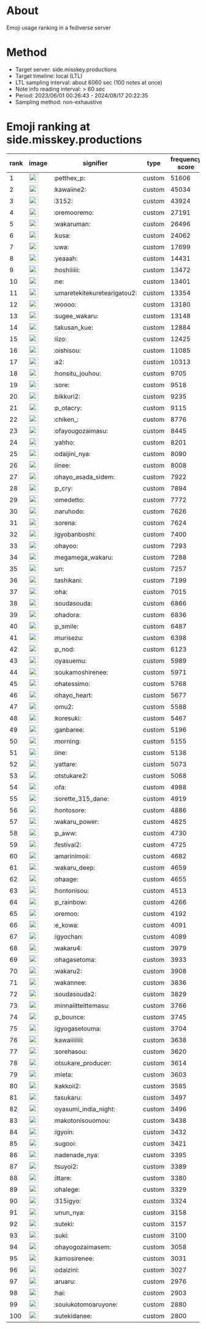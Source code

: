 # About
Emoji usage ranking in a fediverse server

# Method
- Target server: side.misskey.productions
- Target timeline: local (LTL)
- LTL sampling interval: about 6060 sec (100 notes at once)
- Note info reading interval: > 60 sec
- Period: 2023/06/01 00:26:43 - 2024/08/17 20:22:35 
- Sampling method: non-exhaustive

# Emoji ranking at side.misskey.productions

|rank|image|signifier|type|frequency score|
|----|----|----|----|----|
|1|<img height="24" src="https://side.misskey.productions/emoji/petthex_p.webp">|:petthex_p:|custom|51606|
|2|<img height="24" src="https://side.misskey.productions/emoji/kawaiine2.webp">|:kawaiine2:|custom|45034|
|3|<img height="24" src="https://side.misskey.productions/emoji/3152.webp">|:3152:|custom|43924|
|4|<img height="24" src="https://side.misskey.productions/emoji/oremooremo.webp">|:oremooremo:|custom|27191|
|5|<img height="24" src="https://side.misskey.productions/emoji/wakaruman.webp">|:wakaruman:|custom|26496|
|6|<img height="24" src="https://side.misskey.productions/emoji/kusa.webp">|:kusa:|custom|24062|
|7|<img height="24" src="https://side.misskey.productions/emoji/uwa.webp">|:uwa:|custom|17699|
|8|<img height="24" src="https://side.misskey.productions/emoji/yeaaah.webp">|:yeaaah:|custom|14431|
|9|<img height="24" src="https://side.misskey.productions/emoji/hoshiiiiii.webp">|:hoshiiiiii:|custom|13472|
|10|<img height="24" src="https://side.misskey.productions/emoji/ne.webp">|:ne:|custom|13401|
|11|<img height="24" src="https://side.misskey.productions/emoji/umaretekitekuretearigatou2.webp">|:umaretekitekuretearigatou2:|custom|13354|
|12|<img height="24" src="https://side.misskey.productions/emoji/woooo.webp">|:woooo:|custom|13180|
|13|<img height="24" src="https://side.misskey.productions/emoji/sugee_wakaru.webp">|:sugee_wakaru:|custom|13148|
|14|<img height="24" src="https://side.misskey.productions/emoji/takusan_kue.webp">|:takusan_kue:|custom|12884|
|15|<img height="24" src="https://side.misskey.productions/emoji/iizo.webp">|:iizo:|custom|12425|
|16|<img height="24" src="https://side.misskey.productions/emoji/oishisou.webp">|:oishisou:|custom|11085|
|17|<img height="24" src="https://side.misskey.productions/emoji/a2.webp">|:a2:|custom|10313|
|18|<img height="24" src="https://side.misskey.productions/emoji/honsitu_jouhou.webp">|:honsitu_jouhou:|custom|9705|
|19|<img height="24" src="https://side.misskey.productions/emoji/sore.webp">|:sore:|custom|9518|
|20|<img height="24" src="https://side.misskey.productions/emoji/bikkuri2.webp">|:bikkuri2:|custom|9235|
|21|<img height="24" src="https://side.misskey.productions/emoji/p_otacry.webp">|:p_otacry:|custom|9115|
|22|<img height="24" src="https://side.misskey.productions/emoji/chiken_.webp">|:chiken_:|custom|8776|
|23|<img height="24" src="https://side.misskey.productions/emoji/ofayougozaimasu.webp">|:ofayougozaimasu:|custom|8445|
|24|<img height="24" src="https://side.misskey.productions/emoji/yahho.webp">|:yahho:|custom|8201|
|25|<img height="24" src="https://side.misskey.productions/emoji/odaijini_nya.webp">|:odaijini_nya:|custom|8090|
|26|<img height="24" src="https://side.misskey.productions/emoji/iinee.webp">|:iinee:|custom|8008|
|27|<img height="24" src="https://side.misskey.productions/emoji/ohayo_asada_sidem.webp">|:ohayo_asada_sidem:|custom|7922|
|28|<img height="24" src="https://side.misskey.productions/emoji/p_cry.webp">|:p_cry:|custom|7894|
|29|<img height="24" src="https://side.misskey.productions/emoji/omedetto.webp">|:omedetto:|custom|7772|
|30|<img height="24" src="https://side.misskey.productions/emoji/naruhodo.webp">|:naruhodo:|custom|7626|
|31|<img height="24" src="https://side.misskey.productions/emoji/sorena.webp">|:sorena:|custom|7624|
|32|<img height="24" src="https://side.misskey.productions/emoji/igyobanboshi.webp">|:igyobanboshi:|custom|7400|
|33|<img height="24" src="https://side.misskey.productions/emoji/ohayoo.webp">|:ohayoo:|custom|7293|
|34|<img height="24" src="https://side.misskey.productions/emoji/megamega_wakaru.webp">|:megamega_wakaru:|custom|7288|
|35|<img height="24" src="https://side.misskey.productions/emoji/un.webp">|:un:|custom|7257|
|36|<img height="24" src="https://side.misskey.productions/emoji/tashikani.webp">|:tashikani:|custom|7199|
|37|<img height="24" src="https://side.misskey.productions/emoji/oha.webp">|:oha:|custom|7015|
|38|<img height="24" src="https://side.misskey.productions/emoji/soudasouda.webp">|:soudasouda:|custom|6866|
|39|<img height="24" src="https://side.misskey.productions/emoji/ohadora.webp">|:ohadora:|custom|6836|
|40|<img height="24" src="https://side.misskey.productions/emoji/p_smile.webp">|:p_smile:|custom|6487|
|41|<img height="24" src="https://side.misskey.productions/emoji/murisezu.webp">|:murisezu:|custom|6398|
|42|<img height="24" src="https://side.misskey.productions/emoji/p_nod.webp">|:p_nod:|custom|6123|
|43|<img height="24" src="https://side.misskey.productions/emoji/oyasuemu.webp">|:oyasuemu:|custom|5989|
|44|<img height="24" src="https://side.misskey.productions/emoji/soukamoshirenee.webp">|:soukamoshirenee:|custom|5971|
|45|<img height="24" src="https://side.misskey.productions/emoji/ohatessimo.webp">|:ohatessimo:|custom|5768|
|46|<img height="24" src="https://side.misskey.productions/emoji/ohayo_heart.webp">|:ohayo_heart:|custom|5677|
|47|<img height="24" src="https://side.misskey.productions/emoji/omu2.webp">|:omu2:|custom|5588|
|48|<img height="24" src="https://side.misskey.productions/emoji/koresuki.webp">|:koresuki:|custom|5467|
|49|<img height="24" src="https://side.misskey.productions/emoji/ganbaree.webp">|:ganbaree:|custom|5196|
|50|<img height="24" src="https://side.misskey.productions/emoji/morning.webp">|:morning:|custom|5155|
|51|<img height="24" src="https://side.misskey.productions/emoji/iine.webp">|:iine:|custom|5138|
|52|<img height="24" src="https://side.misskey.productions/emoji/yattare.webp">|:yattare:|custom|5073|
|53|<img height="24" src="https://side.misskey.productions/emoji/otstukare2.webp">|:otstukare2:|custom|5068|
|54|<img height="24" src="https://side.misskey.productions/emoji/ofa.webp">|:ofa:|custom|4988|
|55|<img height="24" src="https://side.misskey.productions/emoji/sorette_315_dane.webp">|:sorette_315_dane:|custom|4919|
|56|<img height="24" src="https://side.misskey.productions/emoji/hontosore.webp">|:hontosore:|custom|4886|
|57|<img height="24" src="https://side.misskey.productions/emoji/wakaru_power.webp">|:wakaru_power:|custom|4825|
|58|<img height="24" src="https://side.misskey.productions/emoji/p_aww.webp">|:p_aww:|custom|4730|
|59|<img height="24" src="https://side.misskey.productions/emoji/festival2.webp">|:festival2:|custom|4725|
|60|<img height="24" src="https://side.misskey.productions/emoji/amarinimoii.webp">|:amarinimoii:|custom|4682|
|61|<img height="24" src="https://side.misskey.productions/emoji/wakaru_deep.webp">|:wakaru_deep:|custom|4659|
|62|<img height="24" src="https://side.misskey.productions/emoji/ohaage.webp">|:ohaage:|custom|4655|
|63|<img height="24" src="https://side.misskey.productions/emoji/hontonisou.webp">|:hontonisou:|custom|4513|
|64|<img height="24" src="https://side.misskey.productions/emoji/p_rainbow.webp">|:p_rainbow:|custom|4266|
|65|<img height="24" src="https://side.misskey.productions/emoji/oremoo.webp">|:oremoo:|custom|4192|
|66|<img height="24" src="https://side.misskey.productions/emoji/e_kowa.webp">|:e_kowa:|custom|4091|
|67|<img height="24" src="https://side.misskey.productions/emoji/igyochan.webp">|:igyochan:|custom|4089|
|68|<img height="24" src="https://side.misskey.productions/emoji/wakaru4.webp">|:wakaru4:|custom|3979|
|69|<img height="24" src="https://side.misskey.productions/emoji/ohagasetoma.webp">|:ohagasetoma:|custom|3933|
|70|<img height="24" src="https://side.misskey.productions/emoji/wakaru2.webp">|:wakaru2:|custom|3908|
|71|<img height="24" src="https://side.misskey.productions/emoji/wakannee.webp">|:wakannee:|custom|3836|
|72|<img height="24" src="https://side.misskey.productions/emoji/soudasouda2.webp">|:soudasouda2:|custom|3829|
|73|<img height="24" src="https://side.misskey.productions/emoji/minnaiitteittemasu.webp">|:minnaiitteittemasu:|custom|3766|
|74|<img height="24" src="https://side.misskey.productions/emoji/p_bounce.webp">|:p_bounce:|custom|3745|
|75|<img height="24" src="https://side.misskey.productions/emoji/igyogasetouma.webp">|:igyogasetouma:|custom|3704|
|76|<img height="24" src="https://side.misskey.productions/emoji/kawaiiiiiiii.webp">|:kawaiiiiiiii:|custom|3638|
|77|<img height="24" src="https://side.misskey.productions/emoji/sorehasou.webp">|:sorehasou:|custom|3620|
|78|<img height="24" src="https://side.misskey.productions/emoji/otsukare_producer.webp">|:otsukare_producer:|custom|3614|
|79|<img height="24" src="https://side.misskey.productions/emoji/mieta.webp">|:mieta:|custom|3603|
|80|<img height="24" src="https://side.misskey.productions/emoji/kakkoii2.webp">|:kakkoii2:|custom|3585|
|81|<img height="24" src="https://side.misskey.productions/emoji/tasukaru.webp">|:tasukaru:|custom|3497|
|82|<img height="24" src="https://side.misskey.productions/emoji/oyasumi_india_night.webp">|:oyasumi_india_night:|custom|3496|
|83|<img height="24" src="https://side.misskey.productions/emoji/makotonisouomou.webp">|:makotonisouomou:|custom|3438|
|84|<img height="24" src="https://side.misskey.productions/emoji/igyoin.webp">|:igyoin:|custom|3432|
|85|<img height="24" src="https://side.misskey.productions/emoji/sugooi.webp">|:sugooi:|custom|3421|
|86|<img height="24" src="https://side.misskey.productions/emoji/nadenade_nya.webp">|:nadenade_nya:|custom|3395|
|87|<img height="24" src="https://side.misskey.productions/emoji/tsuyoi2.webp">|:tsuyoi2:|custom|3389|
|88|<img height="24" src="https://side.misskey.productions/emoji/ittare.webp">|:ittare:|custom|3380|
|89|<img height="24" src="https://side.misskey.productions/emoji/ohalege.webp">|:ohalege:|custom|3329|
|90|<img height="24" src="https://side.misskey.productions/emoji/315igyo.webp">|:315igyo:|custom|3324|
|91|<img height="24" src="https://side.misskey.productions/emoji/unun_nya.webp">|:unun_nya:|custom|3158|
|92|<img height="24" src="https://side.misskey.productions/emoji/suteki.webp">|:suteki:|custom|3157|
|93|<img height="24" src="https://side.misskey.productions/emoji/suki.webp">|:suki:|custom|3100|
|94|<img height="24" src="https://side.misskey.productions/emoji/ohayogozaimasem.webp">|:ohayogozaimasem:|custom|3058|
|95|<img height="24" src="https://side.misskey.productions/emoji/kamosirenee.webp">|:kamosirenee:|custom|3031|
|96|<img height="24" src="https://side.misskey.productions/emoji/odaizini.webp">|:odaizini:|custom|3027|
|97|<img height="24" src="https://side.misskey.productions/emoji/aruaru.webp">|:aruaru:|custom|2976|
|98|<img height="24" src="https://side.misskey.productions/emoji/hai.webp">|:hai:|custom|2903|
|99|<img height="24" src="https://side.misskey.productions/emoji/souiukotomoaruyone.webp">|:souiukotomoaruyone:|custom|2880|
|100|<img height="24" src="https://side.misskey.productions/emoji/sutekidanee.webp">|:sutekidanee:|custom|2800|
